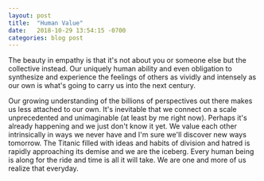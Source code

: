 ```yaml
---
layout: post
title:  "Human Value"
date:   2018-10-29 13:54:15 -0700
categories: blog post
---
```


The beauty in empathy is that it's not about you or someone else but the collective instead. Our uniquely human ability and even obligation to synthesize and experience the feelings of others as vividly and intensely as our own is what's going to carry us into the next century. 

Our growing understanding of the billions of perspectives out there makes us less attached to our own. It's inevitable that we connect on a scale unprecedented and unimaginable (at least by me right now). Perhaps it's already happening and we just don't know it yet. We value each other intrinsically in ways we never have and I'm sure we'll discover new ways tomorrow. The Titanic filled with ideas and habits of division and hatred is rapidly approaching its demise and we are the iceberg. Every human being is along for the ride and time is all it will take. We are one and more of us realize that everyday.
